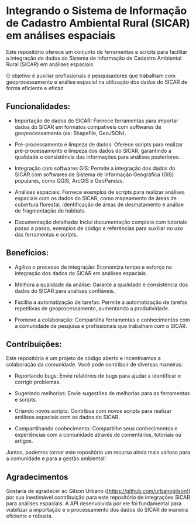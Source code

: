 # Integrando o Sistema de Informação de Cadastro Ambiental Rural (SICAR) em análises espaciais

Este repositório oferece um conjunto de ferramentas e scripts para facilitar a integração de dados do Sistema de Informação de Cadastro Ambiental Rural (SICAR) em análises espaciais.

O objetivo é auxiliar profissionais e pesquisadores que trabalham com geoprocessamento e análise espacial na utilização dos dados do SICAR de forma eficiente e eficaz.

## Funcionalidades:

- Importação de dados do SICAR: Fornece ferramentas para importar dados do SICAR em formatos compatíveis com softwares de geoprocessamento (ex: Shapefile, GeoJSON).

- Pré-processamento e limpeza de dados: Oferece scripts para realizar pré-processamento e limpeza dos dados do SICAR, garantindo a qualidade e consistência das informações para análises posteriores.

- Integração com softwares GIS: Permite a integração dos dados do SICAR com softwares de Sistema de Informação Geográfica (GIS) populares, como QGIS, ArcGIS e GeoPandas.

- Análises espaciais: Fornece exemplos de scripts para realizar análises espaciais com os dados do SICAR, como mapeamento de áreas de cobertura florestal, identificação de áreas de desmatamento e análise de fragmentação de habitats.

- Documentação detalhada: Inclui documentação completa com tutoriais passo a passo, exemplos de código e referências para auxiliar no uso das ferramentas e scripts.

## Benefícios:

- Agiliza o processo de integração: Economiza tempo e esforço na integração dos dados do SICAR em análises espaciais.

- Melhora a qualidade da análise: Garante a qualidade e consistência dos dados do SICAR para análises confiáveis.

- Facilita a automatização de tarefas: Permite a automatização de tarefas repetitivas de geoprocessamento, aumentando a produtividade.

- Promove a colaboração: Compartilha ferramentas e conhecimentos com a comunidade de pesquisa e profissionais que trabalham com o SICAR.


## Contribuições:

Este repositório é um projeto de código aberto e incentivamos a colaboração da comunidade. Você pode contribuir de diversas maneiras:

- Reportando bugs: Envie relatórios de bugs para ajudar a identificar e corrigir problemas.

- Sugerindo melhorias: Envie sugestões de melhorias para as ferramentas e scripts.

- Criando novos scripts: Contribua com novos scripts para realizar análises espaciais com os dados do SICAR.

- Compartilhando conhecimento: Compartilhe seus conhecimentos e experiências com a comunidade através de comentários, tutoriais ou artigos.

Juntos, podemos tornar este repositório um recurso ainda mais valioso para a comunidade e para a gestão ambiental!

## Agradecimentos

Gostaria de agradecer ao Gilson Urbano ([https://github.com/urbanogilson]) por sua inestimável contribuição para este repositório de integrações SICAR para análises espaciais. A API desenvolvida por ele foi fundamental para viabilizar a importação e o processamento dos dados do SICAR de maneira eficiente e robusta.
